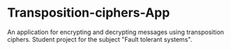 # Transposition-ciphers-App
An application for encrypting and decrypting messages using transposition ciphers. Student project for the subject "Fault tolerant systems".
